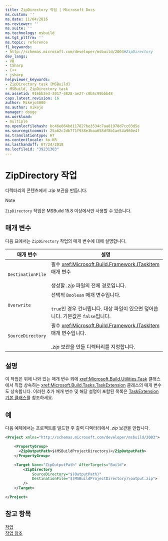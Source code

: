 ```yaml
---
title: ZipDirectory 작업 | Microsoft Docs
ms.custom: ''
ms.date: 11/04/2016
ms.reviewer: ''
ms.suite: ''
ms.technology: msbuild
ms.tgt_pltfrm: ''
ms.topic: reference
f1_keywords:
- http://schemas.microsoft.com/developer/msbuild/2003#ZipDirectory
dev_langs:
- VB
- CSharp
- C++
- jsharp
helpviewer_keywords:
- ZipDirectory task [MSBuild]
- MSBuild, ZipDirectory task
ms.assetid: 916bb2e3-3017-4828-ae27-c0b5c99bbb48
caps.latest.revision: 16
author: Mikejo5000
ms.author: mikejo
manager: douge
ms.workload:
- multiple
ms.openlocfilehash: bc46e664bd117827be3534c7aa81978d7cc03d5e
ms.sourcegitcommit: 25a62c2db771f938e3baa658df8b1ae54a960e4f
ms.translationtype: HT
ms.contentlocale: ko-KR
ms.lasthandoff: 07/24/2018
ms.locfileid: "39231303"
---
```

# <a name="zipdirectory-task"></a>ZipDirectory 작업
디렉터리의 콘텐츠에서 *.zip* 보관을 만듭니다.

>[!NOTE]
>`ZipDirectory` 작업은 MSBuild 15.8 이상에서만 사용할 수 있습니다.
  
## <a name="parameters"></a>매개 변수  
 다음 표에서는 `ZipDirectory` 작업의 매개 변수에 대해 설명합니다.  
  
|매개 변수|설명|  
|---------------|-----------------|  
|`DestinationFile`|필수 <xref:Microsoft.Build.Framework.ITaskItem> 매개 변수<br /><br /> 생성할 *.zip* 파일의 전체 경로입니다.|
|`Overwrite`|선택적 `Boolean` 매개 변수입니다.<br /><br /> `true`인 경우 건너뜁니다. 대상 파일이 있으면 덮어씁니다. 기본값은 `false`입니다.|
|`SourceDirectory`|필수 <xref:Microsoft.Build.Framework.ITaskItem> 매개 변수입니다.<br /><br /> *.zip* 보관을 만들 디렉터리를 지정합니다.|
  
## <a name="remarks"></a>설명  
 이 작업은 위에 나와 있는 매개 변수 외에 <xref:Microsoft.Build.Utilities.Task> 클래스에서 직접 상속하는 <xref:Microsoft.Build.Tasks.TaskExtension> 클래스의 매개 변수도 상속합니다. 이러한 추가 매개 변수 및 해당 설명이 포함된 목록은 [TaskExtension 기본 클래스](../msbuild/taskextension-base-class.md)를 참조하세요.  
  
## <a name="example"></a>예  
 다음 예제에서는 프로젝트를 빌드한 후 출력 디렉터리에서 *.zip* 보관을 만듭니다.
  
```xml  
<Project xmlns="http://schemas.microsoft.com/developer/msbuild/2003">

    <PropertyGroup>
      <ZipOutputPath>$(MSBuildProjectDirectory)</ZipOutputPath>
    </PropertyGroup>

    <Target Name="ZipOutputPath" AfterTargets="Build">
        <ZipDirectory
            SourceDirectory="$(OutputPath)"
            DestinationFile="$(MSBuildProjectDirectory)\output.zip">
        />
    </Target>

</Project>
```
  
## <a name="see-also"></a>참고 항목  
 [작업](../msbuild/msbuild-tasks.md)   
 [작업 참조](../msbuild/msbuild-task-reference.md)
